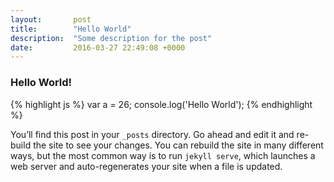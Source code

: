 ```yaml
---
layout:       post
title:        "Hello World"
description:  "Some description for the post"
date:         2016-03-27 22:49:08 +0000
---
```


### Hello World!
{% highlight js %}
  var a = 26;
  console.log('Hello World');
{% endhighlight %}

You’ll find this post in your `_posts` directory. Go ahead and edit it and re-build the site to see your changes. You can rebuild the site in many different ways, but the most common way is to run `jekyll serve`, which launches a web server and auto-regenerates your site when a file is updated.
